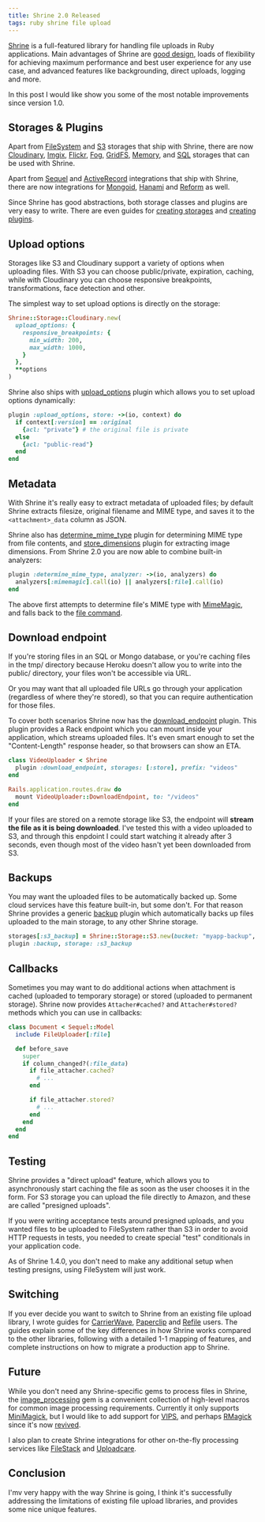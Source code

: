 ```yaml
---
title: Shrine 2.0 Released
tags: ruby shrine file upload
---
```


[Shrine] is a full-featured library for handling file uploads in Ruby
applications. Main advantages of Shrine are [good design], loads of flexibility
for achieving maximum performance and best user experience for any use case, and
advanced features like backgrounding, direct uploads, logging and more.

In this post I would like show you some of the most notable improvements since
version 1.0.

## Storages & Plugins

Apart from [FileSystem] and [S3] storages that ship with Shrine, there are now
[Cloudinary], [Imgix], [Flickr], [Fog], [GridFS], [Memory], and [SQL] storages
that can be used with Shrine.

Apart from [Sequel] and [ActiveRecord] integrations that ship with Shrine,
there are now integrations for [Mongoid], [Hanami] and [Reform] as well.

Since Shrine has good abstractions, both storage classes and plugins are very
easy to write. There are even guides for [creating storages] and [creating
plugins].

## Upload options

Storages like S3 and Cloudinary support a variety of options when uploading
files. With S3 you can choose public/private, expiration, caching, while
with Cloudinary you can choose responsive breakpoints, transformations,
face detection and other.

The simplest way to set upload options is directly on the storage:

```ruby
Shrine::Storage::Cloudinary.new(
  upload_options: {
    responsive_breakpoints: {
      min_width: 200,
      max_width: 1000,
    }
  },
  **options
)
```

Shrine also ships with [upload_options] plugin which allows you to set upload
options dynamically:

```ruby
plugin :upload_options, store: ->(io, context) do
  if context[:version] == :original
    {acl: "private"} # the original file is private
  else
    {acl: "public-read"}
  end
end
```

## Metadata

With Shrine it's really easy to extract metadata of uploaded files; by default
Shrine extracts filesize, original filename and MIME type, and saves it to the
`<attachment>_data` column as JSON.

Shrine also has [determine_mime_type] plugin for determining MIME type from file
contents, and [store_dimensions] plugin for extracting image dimensions. From
Shrine 2.0 you are now able to combine built-in analyzers:

```ruby
plugin :determine_mime_type, analyzer: ->(io, analyzers) do
  analyzers[:mimemagic].call(io) || analyzers[:file].call(io)
end
```

The above first attempts to determine file's MIME type with [MimeMagic], and
falls back to the [file command].

## Download endpoint

If you're storing files in an SQL or Mongo database, or you're caching files in
the tmp/ directory because Heroku doesn't allow you to write into the public/
directory, your files won't be accessible via URL.

Or you may want that all uploaded file URLs go through your application
(regardless of where they're stored), so that you can require authentication
for those files.

To cover both scenarios Shrine now has the [download_endpoint] plugin. This
plugin provides a Rack endpoint which you can mount inside your application,
which streams uploaded files. It's even smart enough to set the
"Content-Length" response header, so that browsers can show an ETA.

```ruby
class VideoUploader < Shrine
  plugin :download_endpoint, storages: [:store], prefix: "videos"
end
```
```ruby
Rails.application.routes.draw do
  mount VideoUploader::DownloadEndpoint, to: "/videos"
end
```

If your files are stored on a remote storage like S3, the endpoint will
**stream the file as it is being downloaded**. I've tested this with a video
uploaded to S3, and through this enpdoint I could start watching it already
after 3 seconds, even though most of the video hasn't yet been downloaded from
S3.

## Backups

You may want the uploaded files to be automatically backed up. Some cloud
services have this feature built-in, but some don't. For that reason Shrine
provides a generic [backup] plugin which automatically backs up files uploaded
to the main storage, to any other Shrine storage.

```ruby
storages[:s3_backup] = Shrine::Storage::S3.new(bucket: "myapp-backup", **options)
plugin :backup, storage: :s3_backup
```

## Callbacks

Sometimes you may want to do additional actions when attachment is cached
(uploaded to temporary storage) or stored (uploaded to permanent storage).
Shrine now provides `Attacher#cached?` and `Attacher#stored?` methods which you
can use in callbacks:

```ruby
class Document < Sequel::Model
  include FileUploader[:file]

  def before_save
    super
    if column_changed?(:file_data)
      if file_attacher.cached?
        # ...
      end

      if file_attacher.stored?
        # ...
      end
    end
  end
end
```

## Testing

Shrine provides a "direct upload" feature, which allows you to asynchronously
start caching the file as soon as the user chooses it in the form. For S3
storage you can upload the file directly to Amazon, and these are called
"presigned uploads".

If you were writing acceptance tests around presigned uploads, and you wanted
files to be uploaded to FileSystem rather than S3 in order to avoid HTTP
requests in tests, you needed to create special "test" conditionals in your
application code.

As of Shrine 1.4.0, you don't need to make any additional setup when testing
presigns, using FileSystem will just work.

## Switching

If you ever decide you want to switch to Shrine from an existing file upload
library, I wrote guides for [CarrierWave], [Paperclip] and [Refile] users.
The guides explain some of the key differences in how Shrine works compared to
the other libraries, following with a detailed 1-1 mapping of features, and
complete instructions on how to migrate a production app to Shrine.

## Future

While you don't need any Shrine-specific gems to process files in Shrine, the
[image_processing] gem is a convenient collection of high-level macros for
common image processing requirements. Currently it only supports [MiniMagick],
but I would like to add support for [VIPS], and perhaps [RMagick] since it's now
[revived].

I also plan to create Shrine integrations for other on-the-fly processing
services like [FileStack] and [Uploadcare].

## Conclusion

I'mv very happy with the way Shrine is going, I think it's successfully
addressing the limitations of existing file upload libraries, and provides some
nice unique features.

[Shrine]: https://github.com/janko-m/shrine
[good design]: http://shrinerb.com/rdoc/files/doc/design_md.html
[FileSystem]: http://shrinerb.com/rdoc/classes/Shrine/Storage/FileSystem.html
[S3]: http://shrinerb.com/rdoc/classes/Shrine/Storage/S3.html
[Cloudinary]: https://github.com/janko-m/shrine-cloudinary
[Flickr]: https://github.com/janko-m/shrine-flickr
[Fog]: https://github.com/janko-m/shrine-fog
[GridFS]: https://github.com/janko-m/shrine-fog
[Imgix]: https://github.com/janko-m/shrine-imgix
[Memory]: https://github.com/janko-m/shrine-memory
[SQL]: https://github.com/janko-m/shrine-sql
[ActiveRecord]: http://shrinerb.com/rdoc/classes/Shrine/Plugins/Activerecord.html
[Sequel]: http://shrinerb.com/rdoc/classes/Shrine/Plugins/Sequel.html
[Mongoid]: https://github.com/janko-m/shrine-mongoid
[Hanami]: https://github.com/katafrakt/hanami-shrine
[Reform]: https://github.com/janko-m/shrine-reform
[upload_options]: http://shrinerb.com/rdoc/classes/Shrine/Plugins/UploadOptions.html
[determine_mime_type]: http://shrinerb.com/rdoc/classes/Shrine/Plugins/DetermineMimeType.html
[store_dimensions]: http://shrinerb.com/rdoc/classes/Shrine/Plugins/StoreDimensions.html
[MimeMagic]: https://github.com/minad/mimemagic
[file command]: http://linux.die.net/man/1/file
[download_endpoint]: http://shrinerb.com/rdoc/classes/Shrine/Plugins/DownloadEndpoint.html
[backup]: http://shrinerb.com/rdoc/classes/Shrine/Plugins/Backup.html
[creating storages]: http://shrinerb.com/rdoc/files/doc/creating_storages_md.html
[creating plugins]: http://shrinerb.com/rdoc/files/doc/creating_plugins_md.html
[CarrierWave]: http://shrinerb.com/rdoc/files/doc/carrierwave_md.html
[Paperclip]: http://shrinerb.com/rdoc/files/doc/paperclip_md.html
[Refile]: http://shrinerb.com/rdoc/files/doc/refile_md.html
[image_processing]: https://github.com/janko-m/image_processing
[MiniMagick]: https://github.com/minimagick/minimagick
[VIPS]: http://www.vips.ecs.soton.ac.uk/
[RMagick]: https://github.com/rmagick/rmagick
[revived]: http://linduxed.com/blog/2015/07/19/rmagick-a-year-later/
[FileStack]: https://www.filestack.com/
[Uploadcare]: https://uploadcare.com/
